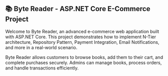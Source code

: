 
## 📚 Byte Reader - ASP.NET Core E-Commerce Project

Welcome to Byte Reader, an advanced e-commerce web application built with ASP.NET Core. This project demonstrates how to implement N-Tier architecture, Repository Pattern, Payment Integration, Email Notifications, and more in a real-world scenario.

Byte Reader allows customers to browse books, add them to their cart, and complete purchases securely. Admins can manage books, process orders, and handle transactions efficiently.
